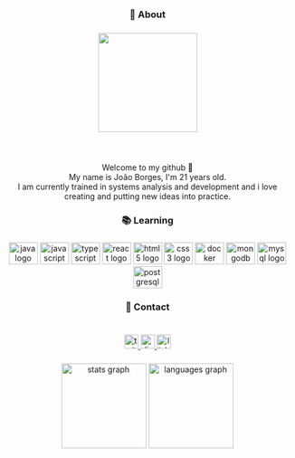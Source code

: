 <h3 align="center">👋 About</h3>

###

<div align="center">
  <img height="175" src="https://media.tenor.com/GfSX-u7VGM4AAAAC/coding.gif"  />
</div>

###

<br clear="both">

<p align="center">Welcome to my github 👋<br>My name is João Borges, I'm 21 years old.<br>I am currently trained in systems analysis and development and i love creating and putting new ideas into practice.</p>

###

<h3 align="center">📚 Learning</h3>

###

<div align="center">
  <img src="https://cdn.jsdelivr.net/gh/devicons/devicon/icons/java/java-plain-wordmark.svg" height="39" width="51" alt="java logo"  />
  <img src="https://cdn.jsdelivr.net/gh/devicons/devicon/icons/javascript/javascript-plain.svg" height="39" width="51" alt="javascript logo"  />
  <img src="https://cdn.jsdelivr.net/gh/devicons/devicon/icons/typescript/typescript-plain.svg" height="39" width="51" alt="typescript logo"  />
  <img src="https://cdn.jsdelivr.net/gh/devicons/devicon/icons/react/react-original-wordmark.svg" height="39" width="51" alt="react logo"  />
  <img src="https://cdn.jsdelivr.net/gh/devicons/devicon/icons/html5/html5-plain-wordmark.svg" height="39" width="51" alt="html5 logo"  />
  <img src="https://cdn.jsdelivr.net/gh/devicons/devicon/icons/css3/css3-plain-wordmark.svg" height="39" width="51" alt="css3 logo"  />
  <img src="https://cdn.jsdelivr.net/gh/devicons/devicon/icons/docker/docker-plain-wordmark.svg" height="39" width="51" alt="docker logo"  />
  <img src="https://cdn.jsdelivr.net/gh/devicons/devicon/icons/mongodb/mongodb-plain-wordmark.svg" height="39" width="51" alt="mongodb logo"  />
  <img src="https://cdn.jsdelivr.net/gh/devicons/devicon/icons/mysql/mysql-original-wordmark.svg" height="39" width="51" alt="mysql logo"  />
  <img src="https://cdn.jsdelivr.net/gh/devicons/devicon/icons/postgresql/postgresql-plain-wordmark.svg" height="39" width="51" alt="postgresql logo"  />
</div>

###

<p align="left"></p>

###

<h3 align="center">📩 Contact</h3>

###

<br clear="both">

<div align="center">
  <a href="https://twitter.com/offjaao" target="_blank">
    <img src="https://img.shields.io/static/v1?message=Twitter&logo=twitter&label=&color=00ACEE&logoColor=white&labelColor=&style=flat" height="25" alt="twitter logo"  />
  </a>
  <a href="https://discord.com/users/305429179032141826" target="_blank">
    <img src="https://img.shields.io/static/v1?message=Discord&logo=discord&label=&color=7289DA&logoColor=white&labelColor=&style=flat" height="25" alt="discord logo"  />
  </a>
  <a href="https://www.linkedin.com/in/offjaao/" target="_blank">
    <img src="https://img.shields.io/static/v1?message=LinkedIn&logo=linkedin&label=&color=0077B5&logoColor=white&labelColor=&style=flat" height="25" alt="linkedin logo"  />
  </a>
</div>

###

<p align="left"></p>

###

<div align="center">
  <img src="https://github-readme-stats.vercel.app/api?hide_title=false&hide_rank=false&show_icons=true&include_all_commits=true&count_private=true&disable_animations=false&theme=dracula&locale=en&hide_border=false&username=offjaao" height="150" alt="stats graph"  />
  <img src="https://github-readme-stats.vercel.app/api/top-langs?locale=en&hide_title=false&layout=compact&card_width=320&langs_count=5&theme=dracula&hide_border=false&username=offjaao" height="150" alt="languages graph"  />
</div>

###

<div align="left">
</div>

###

<br clear="both">

###
